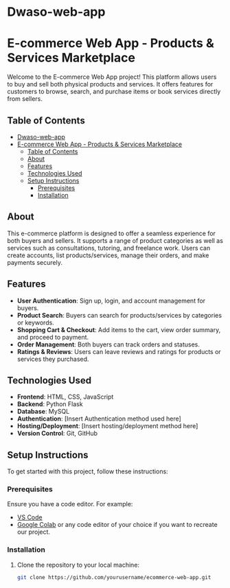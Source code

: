# Dwaso-web-app
# E-commerce Web App - Products & Services Marketplace

Welcome to the E-commerce Web App project! This platform allows users to buy and sell both physical products and services. It offers features for customers to browse, search, and purchase items or book services directly from sellers.

## Table of Contents
- [Dwaso-web-app](#dwaso-web-app)
- [E-commerce Web App - Products \& Services Marketplace](#e-commerce-web-app---products--services-marketplace)
  - [Table of Contents](#table-of-contents)
  - [About](#about)
  - [Features](#features)
  - [Technologies Used](#technologies-used)
  - [Setup Instructions](#setup-instructions)
    - [Prerequisites](#prerequisites)
    - [Installation](#installation)

## About
This e-commerce platform is designed to offer a seamless experience for both buyers and sellers. It supports a range of product categories as well as services such as consultations, tutoring, and freelance work. Users can create accounts, list products/services, manage their orders, and make payments securely.

## Features
- **User Authentication**: Sign up, login, and account management for buyers.
- **Product Search**: Buyers can search for products/services by categories or keywords.
- **Shopping Cart & Checkout**: Add items to the cart, view order summary, and proceed to payment.
- **Order Management**: Both buyers can track orders and statuses.
- **Ratings & Reviews**: Users can leave reviews and ratings for products or services they purchased.

## Technologies Used
- **Frontend**: HTML, CSS, JavaScript
- **Backend**: Python Flask
- **Database**: MySQL
- **Authentication**: [Insert Authentication method used here]
- **Hosting/Deployment**: [Insert hosting/deployment method here]
- **Version Control**: Git, GitHub

## Setup Instructions
To get started with this project, follow these instructions:

### Prerequisites
Ensure you have a code editor. For example:
- [VS Code](https://code.visualstudio.com/)
- [Google Colab](https://colab.research.google.com/) or any code editor of your choice if you want to recreate our project.

### Installation
1. Clone the repository to your local machine:
   ```bash
   git clone https://github.com/yourusername/ecommerce-web-app.git
